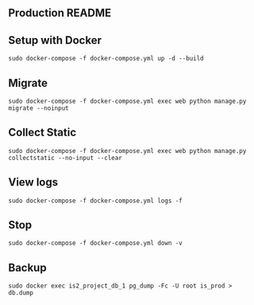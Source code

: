 ## Production README

## Setup with Docker
```sudo docker-compose -f docker-compose.yml up -d --build```

## Migrate
```sudo docker-compose -f docker-compose.yml exec web python manage.py migrate --noinput```

## Collect Static
```sudo docker-compose -f docker-compose.yml exec web python manage.py collectstatic --no-input --clear```

## View logs
```sudo docker-compose -f docker-compose.yml logs -f```

## Stop 
```sudo docker-compose -f docker-compose.yml down -v```

## Backup
```sudo docker exec is2_project_db_1 pg_dump -Fc -U root is_prod > db.dump```
